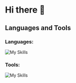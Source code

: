 # Hi there 👋

## Languages and Tools
### Languages:
![My Skills](https://skillicons.dev/icons?i=python,html,css)

### Tools:
![My Skills](https://skillicons.dev/icons?i=github,vscode)
<!--
**SVcheburator/SVcheburator** is a ✨ _special_ ✨ repository because its `README.md` (this file) appears on your GitHub profile.

Here are some ideas to get you started:

- 🔭 I’m currently working on ...
- 🌱 I’m currently learning ...
- 👯 I’m looking to collaborate on ...
- 🤔 I’m looking for help with ...
- 💬 Ask me about ...
- 📫 How to reach me: ...
- 😄 Pronouns: ...
- ⚡ Fun fact: ...
-->
